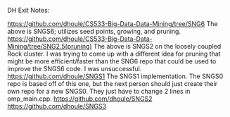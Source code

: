 DH Exit Notes:

https://github.com/dhoule/CS533-Big-Data-Data-Mining/tree/SNG6
The above is SNGS6; utilizes seed points, growing, and pruning.
https://github.com/dhoule/CS533-Big-Data-Data-Mining/tree/SNG2.5(pruning)
The above is SNGS2 on the loosely coupled Rock cluster. I was trying to come up with a different idea for pruning that might be more efficient/faster than the SNG6 repo that could be used to improve the SNGS6 code. I was unsuccessful.
https://github.com/dhoule/SNGS1
The SNGS1 implementation. The SNGS0 repo is based off of this one, but the next person should just create their own repo for a new SNGS0. They just have to change 2 lines in omp_main.cpp.
https://github.com/dhoule/SNGS2
https://github.com/dhoule/SNGS3
